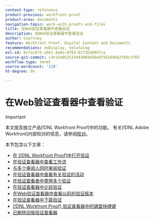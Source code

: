 ```yaml
---
content-type: reference
product-previous: workfront-proof
product-area: documents
navigation-topic: work-with-proofs-and-files
title: 在Web验证查看器中查看验证
description: 在Web验证查看器中查看验证
author: Courtney
feature: Workfront Proof, Digital Content and Documents
recommendations: noDisplay, noCatalog
exl-id: 0cfac975-a561-4e0a-8703-8173b50957ca
source-git-commit: c3e15a052533d43065b50a9f56169b82f8dc3765
workflow-type: tm+mt
source-wordcount: '110'
ht-degree: 0%

---
```


# 在Web验证查看器中查看验证

>[!IMPORTANT]
>
>本文提及独立产品[!DNL Workfront Proof]中的功能。 有关[!DNL Adobe Workfront]内部校对的信息，请参阅[校对](../../../review-and-approve-work/proofing/proofing.md)。

本节包含以下文章：

* [在 [!DNL Workfront Proof]中打开验证](../../../workfront-proof/wp-work-proofsfiles/review-proofs-wpv/open-proof.md)
* [在验证查看器中查看工作流](../../../workfront-proof/wp-work-proofsfiles/review-proofs-wpv/review-workflow.md)
* [与多个审阅人同时审阅验证](../../../workfront-proof/wp-work-proofsfiles/review-proofs-wpv/review-proof-with-multiple-reviewers.md)
* [在验证查看器中查看有关验证的活动](../../../workfront-proof/wp-work-proofsfiles/review-proofs-wpv/view-activity-on-a-proof.md)
* [在验证查看者中使用多个验证](../../../workfront-proof/wp-work-proofsfiles/review-proofs-wpv/work-with-multiple-proofs.md)
* [在验证查看器中比较验证](../../../workfront-proof/wp-work-proofsfiles/review-proofs-wpv/compare-proofs.md)
* [在Web验证查看器中查看以前的验证版本](../../../workfront-proof/wp-work-proofsfiles/review-proofs-wpv/view-previous-proof-versions.md)
* [在验证查看器中下载验证](../../../workfront-proof/wp-work-proofsfiles/review-proofs-wpv/download-proof.md)
* [&#x200B; [!DNL Workfront Proof] 验证查看器中的键盘快捷键](../../../workfront-proof/wp-work-proofsfiles/review-proofs-wpv/keyboard-shortcuts.md)
* [已删除旧版验证查看器](../../../workfront-proof/wp-work-proofsfiles/review-proofs-wpv/lpv-removed.md)
